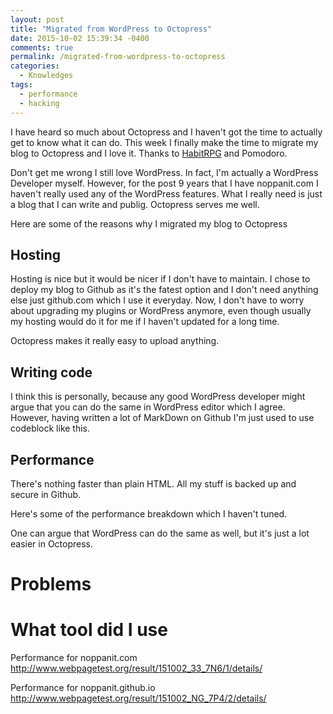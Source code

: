 ```yaml
---
layout: post
title: "Migrated from WordPress to Octopress"
date: 2015-10-02 15:39:34 -0400
comments: true
permalink: /migrated-from-wordpress-to-octopress
categories: 
  - Knowledges
tags:
  - performance
  - hacking
---
```


I have heard so much about Octopress and I haven't got the time to actually get to know what it can do. This week I finally make the time to migrate my blog to Octopress and I love it. Thanks to [HabitRPG][1] and Pomodoro. 

Don't get me wrong I still love WordPress. In fact, I'm actually a WordPress Developer myself. However, for the post 9 years that I have noppanit.com I haven't really used any of the WordPress features. What I really need is just a blog that I can write and publig. Octopress serves me well. 

Here are some of the reasons why I migrated my blog to Octopress

## Hosting
Hosting is nice but it would be nicer if I don't have to maintain. I chose to deploy my blog to Github as it's the fatest option and I don't need anything else just github.com which I use it everyday. Now, I don't have to worry about upgrading my plugins or WordPress anymore, even though usually my hosting would do it for me if I haven't updated for a long time. 

Octopress makes it really easy to upload anything. 

## Writing code
I think this is personally, because any good WordPress developer might argue that you can do the same in WordPress editor which I agree. However, having written a lot of MarkDown on Github I'm just used to use codeblock like this. 

## Performance
There's nothing faster than plain HTML. All my stuff is backed up and secure in Github. 

Here's some of the performance breakdown which I haven't tuned. 

One can argue that WordPress can do the same as well, but it's just a lot easier in Octopress.

# Problems

# What tool did I use


Performance for noppanit.com
http://www.webpagetest.org/result/151002_33_7N6/1/details/

Performance for noppanit.github.io
http://www.webpagetest.org/result/151002_NG_7P4/2/details/


 [1]: https://habitica.com
